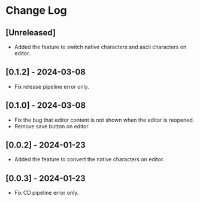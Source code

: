 # Change Log

## [Unreleased]

- Added the feature to switch native characters and ascii characters on editor.

## [0.1.2] - 2024-03-08

- Fix release pipeline error only.

## [0.1.0] - 2024-03-08

- Fix the bug that editor content is not shown when the editor is reopened.
- Remove save button on editor.

## [0.0.2] - 2024-01-23

- Added the feature to convert the native characters on editor.

## [0.0.3] - 2024-01-23

- Fix CD pipeline error only.
